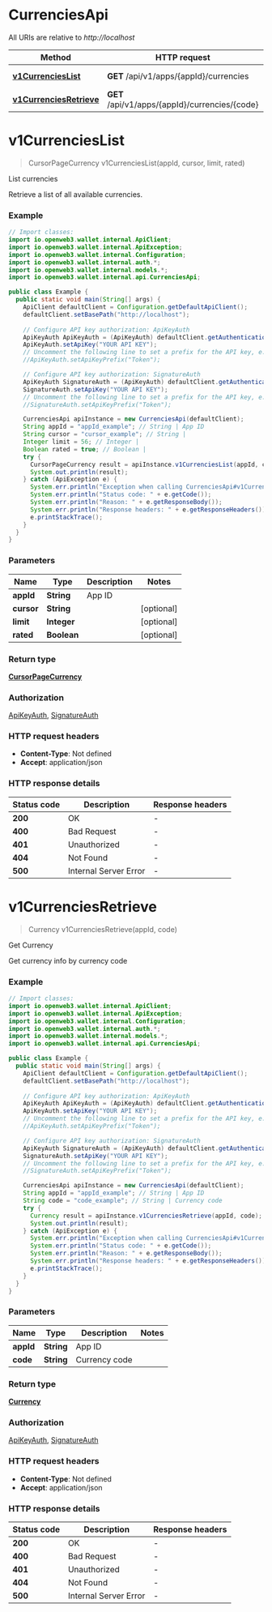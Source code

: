 # CurrenciesApi

All URIs are relative to *http://localhost*

Method | HTTP request | Description
------------- | ------------- | -------------
[**v1CurrenciesList**](CurrenciesApi.md#v1CurrenciesList) | **GET** /api/v1/apps/{appId}/currencies | List currencies
[**v1CurrenciesRetrieve**](CurrenciesApi.md#v1CurrenciesRetrieve) | **GET** /api/v1/apps/{appId}/currencies/{code} | Get Currency


<a name="v1CurrenciesList"></a>
# **v1CurrenciesList**
> CursorPageCurrency v1CurrenciesList(appId, cursor, limit, rated)

List currencies

Retrieve a list of all available currencies.

### Example
```java
// Import classes:
import io.openweb3.wallet.internal.ApiClient;
import io.openweb3.wallet.internal.ApiException;
import io.openweb3.wallet.internal.Configuration;
import io.openweb3.wallet.internal.auth.*;
import io.openweb3.wallet.internal.models.*;
import io.openweb3.wallet.internal.api.CurrenciesApi;

public class Example {
  public static void main(String[] args) {
    ApiClient defaultClient = Configuration.getDefaultApiClient();
    defaultClient.setBasePath("http://localhost");
    
    // Configure API key authorization: ApiKeyAuth
    ApiKeyAuth ApiKeyAuth = (ApiKeyAuth) defaultClient.getAuthentication("ApiKeyAuth");
    ApiKeyAuth.setApiKey("YOUR API KEY");
    // Uncomment the following line to set a prefix for the API key, e.g. "Token" (defaults to null)
    //ApiKeyAuth.setApiKeyPrefix("Token");

    // Configure API key authorization: SignatureAuth
    ApiKeyAuth SignatureAuth = (ApiKeyAuth) defaultClient.getAuthentication("SignatureAuth");
    SignatureAuth.setApiKey("YOUR API KEY");
    // Uncomment the following line to set a prefix for the API key, e.g. "Token" (defaults to null)
    //SignatureAuth.setApiKeyPrefix("Token");

    CurrenciesApi apiInstance = new CurrenciesApi(defaultClient);
    String appId = "appId_example"; // String | App ID
    String cursor = "cursor_example"; // String | 
    Integer limit = 56; // Integer | 
    Boolean rated = true; // Boolean | 
    try {
      CursorPageCurrency result = apiInstance.v1CurrenciesList(appId, cursor, limit, rated);
      System.out.println(result);
    } catch (ApiException e) {
      System.err.println("Exception when calling CurrenciesApi#v1CurrenciesList");
      System.err.println("Status code: " + e.getCode());
      System.err.println("Reason: " + e.getResponseBody());
      System.err.println("Response headers: " + e.getResponseHeaders());
      e.printStackTrace();
    }
  }
}
```

### Parameters

Name | Type | Description  | Notes
------------- | ------------- | ------------- | -------------
 **appId** | **String**| App ID |
 **cursor** | **String**|  | [optional]
 **limit** | **Integer**|  | [optional]
 **rated** | **Boolean**|  | [optional]

### Return type

[**CursorPageCurrency**](CursorPageCurrency.md)

### Authorization

[ApiKeyAuth](../README.md#ApiKeyAuth), [SignatureAuth](../README.md#SignatureAuth)

### HTTP request headers

 - **Content-Type**: Not defined
 - **Accept**: application/json

### HTTP response details
| Status code | Description | Response headers |
|-------------|-------------|------------------|
**200** | OK |  -  |
**400** | Bad Request |  -  |
**401** | Unauthorized |  -  |
**404** | Not Found |  -  |
**500** | Internal Server Error |  -  |

<a name="v1CurrenciesRetrieve"></a>
# **v1CurrenciesRetrieve**
> Currency v1CurrenciesRetrieve(appId, code)

Get Currency

Get currency info by currency code

### Example
```java
// Import classes:
import io.openweb3.wallet.internal.ApiClient;
import io.openweb3.wallet.internal.ApiException;
import io.openweb3.wallet.internal.Configuration;
import io.openweb3.wallet.internal.auth.*;
import io.openweb3.wallet.internal.models.*;
import io.openweb3.wallet.internal.api.CurrenciesApi;

public class Example {
  public static void main(String[] args) {
    ApiClient defaultClient = Configuration.getDefaultApiClient();
    defaultClient.setBasePath("http://localhost");
    
    // Configure API key authorization: ApiKeyAuth
    ApiKeyAuth ApiKeyAuth = (ApiKeyAuth) defaultClient.getAuthentication("ApiKeyAuth");
    ApiKeyAuth.setApiKey("YOUR API KEY");
    // Uncomment the following line to set a prefix for the API key, e.g. "Token" (defaults to null)
    //ApiKeyAuth.setApiKeyPrefix("Token");

    // Configure API key authorization: SignatureAuth
    ApiKeyAuth SignatureAuth = (ApiKeyAuth) defaultClient.getAuthentication("SignatureAuth");
    SignatureAuth.setApiKey("YOUR API KEY");
    // Uncomment the following line to set a prefix for the API key, e.g. "Token" (defaults to null)
    //SignatureAuth.setApiKeyPrefix("Token");

    CurrenciesApi apiInstance = new CurrenciesApi(defaultClient);
    String appId = "appId_example"; // String | App ID
    String code = "code_example"; // String | Currency code
    try {
      Currency result = apiInstance.v1CurrenciesRetrieve(appId, code);
      System.out.println(result);
    } catch (ApiException e) {
      System.err.println("Exception when calling CurrenciesApi#v1CurrenciesRetrieve");
      System.err.println("Status code: " + e.getCode());
      System.err.println("Reason: " + e.getResponseBody());
      System.err.println("Response headers: " + e.getResponseHeaders());
      e.printStackTrace();
    }
  }
}
```

### Parameters

Name | Type | Description  | Notes
------------- | ------------- | ------------- | -------------
 **appId** | **String**| App ID |
 **code** | **String**| Currency code |

### Return type

[**Currency**](Currency.md)

### Authorization

[ApiKeyAuth](../README.md#ApiKeyAuth), [SignatureAuth](../README.md#SignatureAuth)

### HTTP request headers

 - **Content-Type**: Not defined
 - **Accept**: application/json

### HTTP response details
| Status code | Description | Response headers |
|-------------|-------------|------------------|
**200** | OK |  -  |
**400** | Bad Request |  -  |
**401** | Unauthorized |  -  |
**404** | Not Found |  -  |
**500** | Internal Server Error |  -  |

